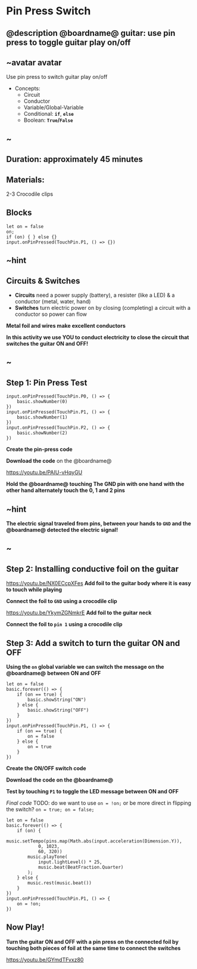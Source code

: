 # Pin Press Switch

## @description @boardname@ guitar: use pin press to toggle guitar play on/off

## ~avatar avatar
Use pin press to switch guitar play on/off

* Concepts:
    * Circuit
    * Conductor
    * Variable/Global-Variable
    * Conditional: **`if`**, **`else`**
    * Boolean: **`True`/`False`**
## ~

## Duration: approximately 45 minutes

## Materials:
2-3 Crocodile clips

## Blocks

```cards
let on = false
on;
if (on) { } else {}
input.onPinPressed(TouchPin.P1, () => {})
```



## ~hint
## Circuits & Switches
* **Circuits** need a power supply (battery), a resister (like a LED) & a conductor (metal, water, hand)
* **Switches** turn electric power on by closing (completing) a circuit with a conductor so power can flow

**Metal foil and wires make excellent conductors**

**In this activity we use YOU to conduct electricity**
**to close the circuit that switches the guitar ON and OFF!**
## ~

## Step 1: Pin Press Test

```blocks
input.onPinPressed(TouchPin.P0, () => {
    basic.showNumber(0)
})
input.onPinPressed(TouchPin.P1, () => {
    basic.showNumber(1)
})
input.onPinPressed(TouchPin.P2, () => {
    basic.showNumber(2)
})
```
**Create the pin-press code**

**Download the code** on the @boardname@

https://youtu.be/PAIU-vHqyGU

**Hold the @boardname@ touching The GND pin with one hand**
**with the other hand alternately touch the 0, 1 and 2 pins**

## ~hint
**The electric signal traveled from pins, between your hands to `GND` and the @boardname@ detected the electric signal!**
## ~

## Step 2: Installing conductive foil on the guitar
https://youtu.be/NX0ECcpXFes
**Add foil to the guitar body where it is easy to touch while playing**

**Connect the foil to `GND` using a crocodile clip**

https://youtu.be/YkymZGNmkrE
**Add foil to the guitar neck**

**Connect the foil to `pin 1` using a crocodile clip**

## Step 3: Add a switch to turn the guitar ON and OFF
**Using the `on` global variable we can switch the message on the @boardname@**
**between ON and OFF**
```blocks
let on = false
basic.forever(() => {
    if (on == true) {
        basic.showString("ON")
    } else {
        basic.showString("OFF")
    }
})
input.onPinPressed(TouchPin.P1, () => {
    if (on == true) {
        on = false
    } else {
        on = true
    }
})
```
**Create the ON/OFF switch code**

**Download the code on the @boardname@**

**Test by touching `P1` to toggle the LED message between ON and OFF**

*Final code*
TODO: do we want to use `on = !on;` or be more direct in flipping the switch? `on = true; on = false;`
```blocks
let on = false
basic.forever(() => {
    if (on) {
        music.setTempo(pins.map(Math.abs(input.acceleration(Dimension.Y)),
            0, 1023,
            60, 320))
        music.playTone(
            input.lightLevel() * 25,
            music.beat(BeatFraction.Quarter)
        );
    } else {
        music.rest(music.beat())
    }
})
input.onPinPressed(TouchPin.P1, () => {
    on = !on;
})
```
## Now Play!
**Turn the guitar ON and OFF with a pin press on the connected foil by**
**touching both pieces of foil at the same time to connect the switches**

https://youtu.be/GYmdTFvxz80